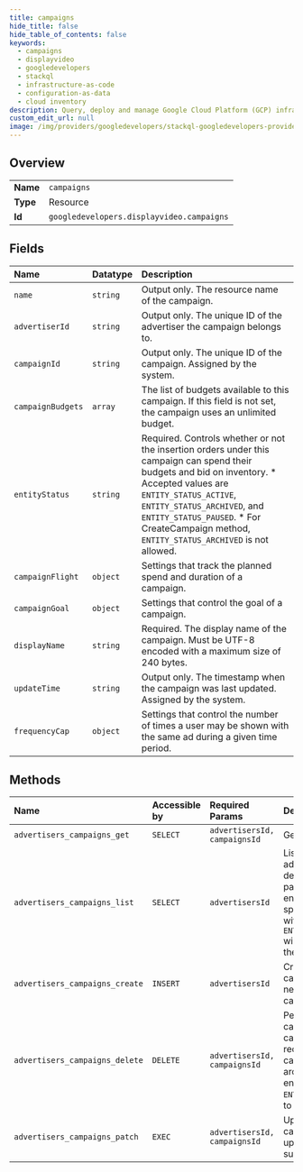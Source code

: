 ```yaml
---
title: campaigns
hide_title: false
hide_table_of_contents: false
keywords:
  - campaigns
  - displayvideo
  - googledevelopers    
  - stackql
  - infrastructure-as-code
  - configuration-as-data
  - cloud inventory
description: Query, deploy and manage Google Cloud Platform (GCP) infrastructure and resources using SQL
custom_edit_url: null
image: /img/providers/googledevelopers/stackql-googledevelopers-provider-featured-image.png
---
```

  
    

## Overview
<table><tbody>
<tr><td><b>Name</b></td><td><code>campaigns</code></td></tr>
<tr><td><b>Type</b></td><td>Resource</td></tr>
<tr><td><b>Id</b></td><td><code>googledevelopers.displayvideo.campaigns</code></td></tr>
</tbody></table>

## Fields
| Name | Datatype | Description |
|:-----|:---------|:------------|
| `name` | `string` | Output only. The resource name of the campaign. |
| `advertiserId` | `string` | Output only. The unique ID of the advertiser the campaign belongs to. |
| `campaignId` | `string` | Output only. The unique ID of the campaign. Assigned by the system. |
| `campaignBudgets` | `array` | The list of budgets available to this campaign. If this field is not set, the campaign uses an unlimited budget. |
| `entityStatus` | `string` | Required. Controls whether or not the insertion orders under this campaign can spend their budgets and bid on inventory. * Accepted values are `ENTITY_STATUS_ACTIVE`, `ENTITY_STATUS_ARCHIVED`, and `ENTITY_STATUS_PAUSED`. * For CreateCampaign method, `ENTITY_STATUS_ARCHIVED` is not allowed. |
| `campaignFlight` | `object` | Settings that track the planned spend and duration of a campaign. |
| `campaignGoal` | `object` | Settings that control the goal of a campaign. |
| `displayName` | `string` | Required. The display name of the campaign. Must be UTF-8 encoded with a maximum size of 240 bytes. |
| `updateTime` | `string` | Output only. The timestamp when the campaign was last updated. Assigned by the system. |
| `frequencyCap` | `object` | Settings that control the number of times a user may be shown with the same ad during a given time period. |
## Methods
| Name | Accessible by | Required Params | Description |
|:-----|:--------------|:----------------|:------------|
| `advertisers_campaigns_get` | `SELECT` | `advertisersId, campaignsId` | Gets a campaign. |
| `advertisers_campaigns_list` | `SELECT` | `advertisersId` | Lists campaigns in an advertiser. The order is defined by the order_by parameter. If a filter by entity_status is not specified, campaigns with `ENTITY_STATUS_ARCHIVED` will not be included in the results. |
| `advertisers_campaigns_create` | `INSERT` | `advertisersId` | Creates a new campaign. Returns the newly created campaign if successful. |
| `advertisers_campaigns_delete` | `DELETE` | `advertisersId, campaignsId` | Permanently deletes a campaign. A deleted campaign cannot be recovered. The campaign should be archived first, i.e. set entity_status to `ENTITY_STATUS_ARCHIVED`, to be able to delete it. |
| `advertisers_campaigns_patch` | `EXEC` | `advertisersId, campaignsId` | Updates an existing campaign. Returns the updated campaign if successful. |
